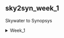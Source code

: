 ## sky2syn_week_1
Skywater to Synopsys
<details>
<summary>Week_1</summary>
<details>
<summary>Day_1</summary>
<details>
<summary>Intro to Iverilog</summary> 
    
## Simulation
  ```
Checking of design is done by simulation.
We are going to use iverilog simulator to simulate the design.
```
## Design
    
Design is the actual verilog code or set of verilog codes which has the intended functionality to meet with the required specification.

## Test Bench
```
TB(Test Bench) is used to check whether it obey required specifications or not.
We have to apply stimulus(test_verilog) to the design and have to observe output and check whether it matches with specifications or not.
```
## How Simulation Works

First simulator checks for the changes on the input. Upon change to the input the output is evaluated. If no change to input no change in output.
``` 
 ----------            --------            ----------
|          | Primary  |        |  Primary |          |
|Stimulus  |--------->| Design |--------->|Stimulus  |
| Generator|--------->|        |--------->| Obeserver|
|          |  inputs  |        | outputs  |          |
 ----------            --------            ----------

we have to instantiate Design in TB then we have availability to apply stimulus(test_cases)
Design may have 1 or more primary inputs & outputs
```
## Iverilog Basic Flow
```
   Design--------
                 |
                 |----->Iverilog Simulator---->.vcd file----->gtkwave---->Output Wave form
                 |                              
   Test Bench----

1 We give design and tb to iverilog simulator for checking specifications.
2 iverilog simulator only checks changes in input if there are changes in input we gona dump the chnages in output.
3 .vdc file(Value_Change_Dump format) is a output file which is used to check the changes in the output.
4 gtkwave is used to map the output changes in form of a wave.
```
  </details>
  <details>
<summary>How to use Iverilog and GTKWave</summary>

  ## Getting all files related to Iverilog
  First open terminal and clone git
  ```
$ sudo -i
# go to the directory where you want to paste the librays and verilog codes using git
~# git clone https://github.com/kunalg123/sky130RTLDesignAndSynthesisWorkshop.git
```
We got all verilog files and librarys required to perform iverilog simulation

## Knowing how gtkwave and iverilog works
After cloning the git go to sky130RTLDesignAndSynthesisWorkshop -----> verilog_files directory
```
$sudo -i
#change the directory where sky130RTLDesignAndSynthesisWorkshop file exists
~# cd sky130RTLDesignAndSynthesisWorkshop/ verilog_files/
# in verilog_files we have all design related files and test benches for the respective design file
# now invoking the iverilog
~# iverilog design_file.v tb_design_file.v
# in this we are providing design and testbench of respective design file for simulation
~# ./a.out # for geting .vcd file for checking output
~# gtkwave tb_design_file.vcd # this gives the output wave form

```
## Terminal Overview
```
bhuvan@HP-Pavilion-Plus-Laptop-14-ew0xxx:~$ sudo -i
[sudo] password for bhuvan: 
root@HP-Pavilion-Plus-Laptop-14-ew0xxx:~# cd /home/bhuvan/
root@HP-Pavilion-Plus-Laptop-14-ew0xxx:/home/bhuvan# ls
Bhuvan     Downloads  Public                               sky2syn    Videos
Desktop    Music      README.md                            snap       yosys
Documents  Pictures   sky130RTLDesignAndSynthesisWorkshop  Templates
root@HP-Pavilion-Plus-Laptop-14-ew0xxx:/home/bhuvan# cd sky130RTLDesignAndSynthesisWorkshop/verilog_files/
root@HP-Pavilion-Plus-Laptop-14-ew0xxx:/home/bhuvan/sky130RTLDesignAndSynthesisWorkshop/verilog_files# ls
a.out                    partial_case_assign.v
bad_case_net.v           pattern_detect_fsm_bad_style.v
bad_case.v               pattern_detect_fsm.v
bad_counter.v            rca.v
bad_latch_2.v            ripple_counter.v
bad_latch_net.v          tb_bad_case.v
bad_latch.v              tb_bad_counter.v
bad_mux_net.v            tb_bad_latch2.v
bad_mux.v                tb_bad_latch.v
bad_shift_reg2.v         tb_bad_mux.v
bad_shift_reg.v          tb_bad_shift_reg2.v
blocking_caveat_net.v    tb_bad_shift_reg.v
blocking_caveat.v        tb_blocking_caveat.v
comp_case.v              tb_comp_case.v
counter_opt2.v           tb_counter_opt.v
counter_opt.v            tb_demux_case.v
demux_case.v             tb_demux_generate.v
demux_generate.v         tb_dff_asyncres_syncres.v
dff_ares.net.v           tb_dff_asyncres.v
dff_asyncres_net.v       tb_dff_async_set.v
dff_asyncres_syncres.v   tb_dff_const1.v
dff_asyncres.v           tb_dff_const2.v
dff_async_set.v          tb_dff_const3.v
dff_const1.v             tb_dff_const4.v
dff_const2.v             tb_dff_const5.v
dff_const3.v             tb_dff_syncres.v
dff_const4.v             tb_good_counter.v
dff_const5.v             tb_good_latch.v
dff_net.v                tb_good_mux.v
dff_syncres.v            tb_good_mux.vcd
fa.v                     tb_good_shift_reg.v
good_counter.v           tb_incomp_case.v
good_latch.v             tb_incomp_if2.v
good_mux_netlist.v       tb_incomp_if.v
good_mux.v               tb_multiple_modules.v
good_shift_reg.v         tb_mux_generate.v
incomp_case.v            tb_opt_check2.v
incomp_if2.v             tb_opt_check3.v
incomp_if.v              tb_opt_check.v
mul2_net.v               tb_partial_case_assign.v
mult_2.v                 tb_pattern_detect_fsm.v
mult_8.v                 tb_rca.v
multiple_module_opt2.v   tb_ripple_counter.v
multiple_module_opt.v    tb_ternary_operator_mux.v
multiple_modules_flat.v  tb_upcntr.v
multiple_modules_hier.v  tb_up_dn_cntr.v
multiple_modules.v       tb_up_dn_cntr_with_load.v
mux_generate.v           tb_up_dn_cntr_with_load_with_start_stop.v
mux_spice.v              ternary_operator_mux_net.v
net.v                    ternary_operator_mux.v
opt_check2.v             upcntr.v
opt_check3.v             up_dn_cntr.v
opt_check4.v             up_dn_cntr_with_load.v
opt_check.v              up_dn_cntr_with_load_with_start_stop.v
root@HP-Pavilion-Plus-Laptop-14-ew0xxx:/home/bhuvan/sky130RTLDesignAndSynthesisWorkshop/verilog_files# iverilog good_mux.v tb_good_mux.v 
root@HP-Pavilion-Plus-Laptop-14-ew0xxx:/home/bhuvan/sky130RTLDesignAndSynthesisWorkshop/verilog_files# ./a.out 
VCD info: dumpfile tb_good_mux.vcd opened for output.
root@HP-Pavilion-Plus-Laptop-14-ew0xxx:/home/bhuvan/sky130RTLDesignAndSynthesisWorkshop/verilog_files# gtkwave tb_good_mux.vcd 
Gtk-Message: 23:59:17.901: Failed to load module "canberra-gtk-module"

GTKWave Analyzer v3.3.104 (w)1999-2020 BSI


(gtkwave:10340): dconf-WARNING **: 23:59:17.916: failed to commit changes to dconf: Failed to execute child process ?dbus-launch? (No such file or directory)
[0] start time.
[300000] end time.

(gtkwave:10340): dconf-WARNING **: 23:59:18.099: failed to commit changes to dconf: Failed to execute child process ?dbus-launch? (No such file or directory)

(gtkwave:10340): dconf-WARNING **: 23:59:18.099: failed to commit changes to dconf: Failed to execute child process ?dbus-launch? (No such file or directory)
```

![Expected 1](Week_1/Expected_output_1.png)


![Expected](Week_1/Expected%20_output_2.png)

</details>

<details>
<summary>Checking the Desing and Test Bench</summary>

## Checking the code
To check the design code and testbench code first open terminal and go to the directory where the related files are present and run the below commands
```
$ sudo -i
~# cd /home/bhuvan/sky130RTLDesignAndSynthesisWorkshop/verilog_files/
~# gvim -O good_mux.v tb_good_mux.v
```
This gives the verilog design code and testbench code

![code](Week_1/Codes.png)

</details>

<details>
<summary>What is yosys</summary>

## yosys
Now we are going to use yosys which is the synthesizer used to convert RTL to netlist

## yosys setup
```
     ------------
    |Read_verilog|
     ------------   
       /                                 -------------
     /                                  |Write_verilog|
 --------                                -------------
|        |                                 /
| Design |------                         /  
|        |      |      -------        -------
 --------       |     |       |      |       |
                |---->| Yosys |----->|netlist|
 --------       |     |       |      |  file |
|        |      |      -------        -------
|  .lib  |------
|        |
 --------
    \  
      \
  ------------
 |Read_liberty|
  ------------
```

Read_verilog command to read the design and read_liberty command to read .lib file and write_verilog to write the netlist file. Once we execute the comand write_verilog we get the netlist output. Both netlist and design are same but Netlist is repreasentation of Design in the form cells present in the .lib.

## Verify the synthesis

The out put of the Iverilog basic flow which has Design code otput(RTL simulation) should be same as the netlist code output(synthesized output).
```Courses
   NETLIST-------
                 |
                 |----->Iverilog Simulator---->.vcd file----->gtkwave---->Output Wave form
                 |                              
   Test Bench----
```
So the set of primary inputs or outputs will remain same between the RTL design and synthesized netlist which means the same test bench can be used for both the Dsign and Netlist codes. 

## Logic synthesis
RTL Design:
Behavioral representation of the required specification
```
module sample_code (                                         --------- 
input clk,rst, output result, done);                        |         |
always @ (posedge clk, posedge rst)                  ------>| D       |
if(rst)                                                     |         |------->Q
------                                               ------>|> clk    |
else                                                        |         |
------                                               ------>|  Reset  |               
endmodule                                                    ---------    
----------------------------------
       RTL Code                                          Digital Logic Circuit                         
```
Basically we dont want RTL code we wnat Logical circuit we map these two in the form of Synthesis. 
```
In synthesis the RTL code is translated into Gate level.                                    RTL    Frount End lib
The design is converted into gates and the connections are made between gates.               |___________| 
This is given a output file which is called netlist file.                                          |
                                                                                               synthesis
                                                                                                   | 
                                                                                                NETLIST
```
## What is .lib
```
.lib
This Collection of logical modules.
Includes basic logic gates like And, Or, Not, etc...
This has Different flavors of same gate
  2 input And gate which has
    Slow version
    Medium version
    Fast version
  3 input And gate also
    Slow version
    Medium version
    Fast version
4 input And gate
........so on
```
## Why use of different versions or flavours of gates
Combinational delay in logic path determines the maximum speed of operation of digital logic circuit
```
         ---------                    --------
        |         |                  |         |
        |         |----> combib ---->|         |      ___     ___     ___     ___
        |  D-FF A |                  |  D-FF B |    _|   |___|   |___|   |___|   |___ 
        |         |                  |         |    <--Tclk-->
        |         |                  |         |             propogation delay of comb  
 ------>|> clk    |               -->|> clk    |     TCLK > TCQ A + TCOMBI + TSETUP_B
    |    ---------               |    ---------        propogation delay of flop A                                    
    |____________________________|

```
The time taken for the clock to go from A to B is 1 clk cycle. We can't give the clock at same time for both FF because there might be chances of loss of data so we have to add a small delay which is called SETUP delay ot FF B by combining all of this the delay should be minimum for higher frequency  fclk_max = 1/clk_min. so for better performance dilay should be as less as possible. So we need cells that work fast to make TCOMBI Small. This where different types of versions of gates comes in to implementation.

## Need of slow cells

```
         ---------                    --------
        |         |                  |         |
        |         |----> combib ---->|         |      ___     ___     ___     ___
        |  D-FF A |                  |  D-FF B |    _|   |___|   |___|   |___|   |___ 
        |         |                  |         |       1       2       3       4  
        |         |                  |         |      THOLD_B < TCQ_A + TCOMBI           
 ------>|> clk    |               -->|> clk    |     
    |    ---------               |    ---------                                          
    |____________________________|
```
When A FF is launched at 1 then B should not capture the launched signal at 1 the b should be captured at 2 as there is possibility of loss of data. The combination of the delay of FF A and Combi should be greater than the Hold of B which helps in the condition which we disscused before for this the slow cells comes into image which helps to provide dely required. Simply to ensure that there are no hold voilations at B FF we cells that work slow. Hence we need cells that work fast to meet the required performance and cells that work slow to meet HOLD. This collection of fast and slow cells is present in .lib 

## Fast vs Slow

Load in Digital Logic circuit is Capacitance
```
Gate A -----> Gate B
```
IF the capacitance between the gates is large than it take time to charge and progation delay at B gate increases and if capacitor is small the cahrge time will be less so teh propogation delay is less simply Faster the charging / discharging of capacitance Lesser the cell delay
```
To charge / discharge the capacitance fast, we need transistors capable of sourcing more current means wide transistors
Wider transistors -> Low Delay -> More Area and Power as well !!
Narrow transistors -> More Delay -> Less Area and Power
Faster cells donot come free, they come at penalty of area and power
```
## selection of cells
```
Need to guide the Synthesizer to select the flavour of cells that is optimum for the implementation of logic circuit
More use of faster cells --> Bad circuit interms of Power and Area and Hold time violations 
More use of slower cells --> Sluggish circuit, may not meet the performance need
The guidance offered to the Synthesizer --> "Constraints"
```
## synthesis Illustration
```
  ------------------------------------
 | module (A, B,sel, clock, reset, Q) |                   ----------------------------------   
 | input A, B,sel, clock, reset;      |----------------->|                                  |
 | output Q;                          |                  |                                  |
  ------------------------------------                   |    |\                            |
  wire int;                                           B  |    |  \                          |
  -------------------------                        ----->|--->|I0  \                        |
 | assign int = sel ? A:B; |-----------------------------|--->|     |                       | 
  -------------------------                              |    |    Y|-----                  |
  ------------------------------------------          A  |    |     |     |     ------      |
 | always @(posedge clock or posedge reset) |      ----->|--->|I1  /      |    |      |     | 
 |  begin                                   |            |    |  /         --->|D     |     |
 |   if (reset)                             |            |    |/  |        --->|>clk q|---->|----->Q
 |   begin                                  |       Sel  |        |       |    |      |     |
 |      Q <= 1'b0;                          |      ----->|--------        |  ->|res   |     |
 |   end                                    |            |                | |   ---|--      |
 |   else if (clk)                          |      ----->|----------------  |      |        |
 |   begin                                  |      clock |                  |      |        |
 |      Q <= int;                           |      reset |                  |      |        |
 |   end                                    |      ----->|------------------       |        |
 |  end                                     |------------|-------------------------         |
  ------------------------------------------              ----------------------------------
endmodule
```
Module map to the top level. Assign block is used for making mux in the main block where output of mux is connected to the D FF. Finally the assign block is used for the D FF and Q output is connected to the main block. The circuit on the right is created from RTL using the gates in the .lib and give out as Netlist.

</details>

<details>
<summary>Introduction to synthesiser</summary>

## yosys
To convert RTL to Netlist follow the commands.
```
$ sudo -i
# change directory where the yosys has been installed
# yosys
read_liberty -lib ../lib/sky130_fd_sc_hd__tt_025C_1v80.lib
# to read the library
read_verilog module_name.v
# there should be no error
synth -top module_name
abc -liberty ../lib/sky130_fd_sc_hd__tt_025C_1v80.lib 
# this covert rtl file to gate level net list and .lib is used to specify the what type of gate to be used
show
#this show graphical version of netlist
```
![1](Week_1/1.png)
![2](Week_1/2.png)
![3](Week_1/3.png)
![4](Week_1/4.png)
![5](Week_1/5.png)
![6](Week_1/6.png)
![7](Week_1/7.png)
![8](Week_1/8.png)
![9](Week_1/9.png)
![10](Week_1/10.png)
![Graphical](Week_1/graphical_interface.png)

## Check netlist

To check net list run below commands
```
write_verilog good_mux_netlist.v 
!gvim good_mux_netlist.v
# This give all the text which is not use full so run
write_verilog -noattr good_mux_netlist.v
# eliminate un wanted things
!gvim good_mux_netlist.v
```
```
yosys> write_verilog good_mux_netlist.v 

7. Executing Verilog backend.

7.1. Executing BMUXMAP pass.

7.2. Executing DEMUXMAP pass.
Dumping module `\good_mux'.

yosys> !gvim good_mux_netlist.v 

8. Shell command: gvim good_mux_netlist.v
QStandardPaths: XDG_RUNTIME_DIR not set, defaulting to '/tmp/runtime-root'

yosys> QStandardPaths: XDG_RUNTIME_DIR not set, defaulting to '/tmp/runtime-root'


yosys> write_verilog -noattr good_mux_netlist.v 

9. Executing Verilog backend.

9.1. Executing BMUXMAP pass.

9.2. Executing DEMUXMAP pass.
Dumping module `\good_mux'.

yosys> !gvim good_mux_netlist.v 

10. Shell command: gvim good_mux_netlist.v
QStandardPaths: XDG_RUNTIME_DIR not set, defaulting to '/tmp/runtime-root'

yosys> QStandardPaths: XDG_RUNTIME_DIR not set, defaulting to '/tmp/runtime-root'


yosys> exit
```

![With_comments](Week_1/External_comments.png)
![Without_comments](Week_1/No_comments.png)

</details>
</details>
<details>
<summary>Day_2</summary>
<details>
<summary>About .lib</summary>

## What .lib contains

P(process) V(voltage) T(temperature) plays a main role for a design to work. \
Process     -> variation due to fabrication \
voltage     -> variation due to voltage \
Temperature -> variation due to temperature \
Variation in PVT determine how the silicon is gona work like it is gona work faster or slower so we can not make a device every time with same specifications there will be minimal changes in the circuit so this small variations determine how the circuit is going to work. 
```
library ("sky130_fd_sc_hd__tt_025C_1v80") {
    define(def_sim_opt,library,string);
    define(default_arc_mode,library,string);
    define(default_constraint_arc_mode,library,string);
    define(driver_model,library,string);
    define(leakage_sim_opt,library,string);
    define(min_pulse_width_mode,library,string);
    define(simulator,library,string);
    define(switching_power_split_model,library,string);
    define(sim_opt,timing,string);
    define(violation_delay_degrade_pct,timing,string);
    technology("cmos");
    delay_model : "table_lookup";
    bus_naming_style : "%s[%d]";
    time_unit : "1ns";
    voltage_unit : "1V";
    leakage_power_unit : "1nW";
    current_unit : "1mA";
    pulling_resistance_unit : "1kohm";
    capacitive_load_unit(1.0000000000, "pf");
    revision : 1.0000000000;
    default_cell_leakage_power : 0.0000000000;
    default_fanout_load : 0.0000000000;
    default_inout_pin_cap : 0.0000000000;
    default_input_pin_cap : 0.0000000000;
    default_max_transition : 1.5000000000;
    default_output_pin_cap : 0.0000000000;
    default_arc_mode : "worst_edges";
    default_constraint_arc_mode : "worst";
    default_leakage_power_density : 0.0000000000;
    default_operating_conditions : "tt_025C_1v80";
    operating_conditions ("tt_025C_1v80") {
        voltage : 1.8000000000;
        process : 1.0000000000;
        temperature : 25.000000000;
        tree_type : "balanced_tree";
    }
    power_lut_template ("power_inputs_1") {
        variable_1 : "input_transition_time";
        index_1("1, 2, 3, 4, 5, 6, 7");
    }
```
IN this sky130_fd_sc_hd__tt_025C_1v80 \
tt stand for typical process \
025C stand for 25c temperature \
1v80 indicates 1.8v voltage. 

technology("cmos"); \
This tells what kind of technology we are going to use. In this we are using CMOS technology.

    time_unit : "1ns"; -------------------------> units of time in nano sec 
    voltage_unit : "1V";------------------------> units of voltage in volts 
    leakage_power_unit : "1nW";-----------------> units of power in nano whatt 
    current_unit : "1mA";-----------------------> units of current in milli amps
    pulling_resistance_unit : "1kohm";----------> units of resistance in kilo ohm
    capacitive_load_unit(1.0000000000, "pf");---> units of capacitance in peco farade 

   operating_conditions ("tt_025C_1v80") { ---> Tells the oeration conditions \
        voltage : 1.8000000000;---------> Voltage 1.8 \
        process : 1.0000000000;---------> process tt \
        temperature : 25.000000000;-----> temp 25 \
        tree_type : "balanced_tree"; \
   }

## Lets check the different two input and gates

  ```
   cell ("sky130_fd_sc_hd__and2_0") {  // there are 2 inputs which means 4 possible out comes                                                       
        leakage_power () {
            value : 0.0021372000;                                                              
            when : "!A&B";  // A is low  and B is high                                                  
        }
        leakage_power () {
            value : 0.0018183000;                                                                     
            when : "!A&!B";  // A is low  and B is low                                                  
        }
        leakage_power () {
            value : 0.0015938000;                                                             
            when : "A&B";    // A is high  and B is high                                                   
        }
        leakage_power () {
            value : 0.0021392000;                                                              
            when : "A&!B";   // A is high  and B is low         
```
  ![Types of Gates](Week_1/various_types_of_gates.png) 
  From the above image 0, 2, 4 indicates different flavour of a 2 input and gate
  From the above the parrameters varry from 0 to 4 \
  For 0 area consumtion is less compare to 4. Which means 4 has wider transistor. \
  wider cells (4) are faster but consume large amount of power and large area. But for smaller cells (0) delay more area consumed is less
```
 --------------------------------------------------------------------------------
|      parameters      |       and2_0      |      and2_2      |      and2_4      |   
| ---------------------|-------------------|------------------|------------------|
| Size of the cells    |   Smaller cells   |   Medium cells   |   Wider cells    |  
| Power consumtion     |   Small amount    |   Medium amount  |  Larger amount   |  
| Delay                |   More delay      |   Medium delay   |   Large delay    |
 --------------------------------------------------------------------------------
```
</details>
<details>
<summary>Hierarical and Flat</summary>

## Hierarical synthesis and flat synthesis

```
module sub_module2 (input a, input b, output y);
        assign y = a | b;
endmodule

module sub_module1 (input a, input b, output y);
        assign y = a&b;
endmodule


module multiple_modules (input a, input b, input c , output y);
        wire net1;
        sub_module1 u1(.a(a),.b(b),.y(net1));  //net1 = a&b
        sub_module2 u2(.a(net1),.b(c),.y(y));  //y = net1|c ,ie y = a&b + c;
endmodule

        SUB MODULE 1 --> U1
            ------
A ---------|       \          \------\                    
           |        |-----------\      \
B ---------|       /             \       \__________ Y
            ------               /       /
C ------------------------------/       /
                               /-------/
                            SUB MODULE 2 --> U2
```
when we executes in yosys the show out put should be as shown above but we are getting the output as shown below so this what we call Hierarchy synthesis which does not show and and or gates it shows instants u1 and u2. This is because we are using CMOS it chose the NAND implementation which has a stacked NMOS but for NOR stacked PMOS is done so this stacking of PMOS is always bad so we include NAND.


</details>
<details>
<summary>Flops</summary

## Why Flops
```

               Propogation delay
     |-------------------------------------|                            2ns |
     V      ------                         |                           __|__|_________
A ---------|       \     i     \------\    |                A ________|  |  |
           |        |-----------\      \   V                           __|__|_________
B ---------|       /             \       \__________ Y      B ________|  |  |
            ------               /       /                    ________   |  |
C ------------------------------/       /                   C         |__|__|_________
      Delay of AND 2ns        /-------/                       ___________|  |   ______
                            Delay of OR 1ns                 Y         1ns|__|__|<----------Glitch
                                                                         |__|_________
                                                            i ___________|  |
                                                                         |  |
```
                                                                        
There will be a propogation delay from input to the output this causes a glitch in the output. \
when C goes high the or takes instantely and generate output. \
But when C goes low but output takes 1ns to go low from high as the delay is of 1ns as or takes the input instantly. \
i goes low as starting is low but when A and B goes high the output goes high only after 2ns delay of AND gate. \
After i goes high it get feeded to the OR and both C and i perform addition ad produce output after 1ns of delay of OR gate. \
The low to high due to delay causes the glitch as main working is the out should be constant high but due to this delay the output is glitching

so for multiple combinations there will be bigger gliches

```
  ----------       ----------                       ----------
 | Comb ckt |---->| Comb ckt |---->......soon----->| Comb ckt |----> /\/\/\/\/\                      
  ----------       ----------                       ----------
```
This n no of combinational circuit causes large amount of gliches. \
so to avoid this we include flops which helps to store the data and when there is a high only then output is moved but when there is low it stores the data and passes when only high.

## D_FF

## Asynchronous Reset

```
module dff_asyncres (                                         
input clk,input async_reset,input d,                          ---------
output reg q);                                               |         |            
always @ (posedge clk, posedge async_reset)                  |         |           
begin                                                 ------>| D       |
if(async_reset)                                              |         |------->Q
q <= 1'b0;                                            ------>|> clk    |
else                                                         |         |
q <= d;                                                      |         |
end                                                   ------>|  Reset  |               
endmodule                                                     ---------    

```
From above code at posedge of reset irrespect of the the clock the output q is going low as if is prioritised. But if reset is at negedge if block is skiped and else block is executed for every posedge of clk where input d is same as output q. 

```
Lets see the clk signal
                                            ________________
 async_reset ______________________________|
               __    __    __    __    __  | __    __    _  
clk         __|  |__|  |__|  |__|  |__|  |_||  |__|  |__|
                 ______          __________|__
d          _____|      |________|          |  |_____________  
                 ______          __________|
q          _____|      |________|          |_______________

```
Irrespective of the clock when the reset goes high output goes low this is async flipflop.
```
# THIS IS GTKWAVE FORMAT TO LOOK OUTPUT
root@HP-Pavilion-Plus-Laptop-14-ew0xxx:/home/bhuvan/sky130RTLDesignAndSynthesisWorkshop/verilog_files# iverilog dff_asyncres.v tb_dff_asyncres.v
root@HP-Pavilion-Plus-Laptop-14-ew0xxx:/home/bhuvan/sky130RTLDesignAndSynthesisWorkshop/verilog_files# ./a.out 
VCD info: dumpfile tb_dff_asyncres.vcd opened for output.
root@HP-Pavilion-Plus-Laptop-14-ew0xxx:/home/bhuvan/sky130RTLDesignAndSynthesisWorkshop/verilog_files# gtkwave tb_dff_asyncres.vcd
Gtk-Message: 17:16:41.636: Failed to load module "canberra-gtk-module"

GTKWave Analyzer v3.3.104 (w)1999-2020 BSI
```
GTKwave
![async reset](Week_1/async_reset.png)

Synthesis
```
#commands for synthesis
sudo -i
#change the directory to where the verilog file is there
cd /home/bhuvan/sky130RTLDesignAndSynthesisWorkshop/verilog_files/
yosys
read_liberty -lib ../lib/sky130_fd_sc_hd__tt_025C_1v80.lib
read_verilog dff_asyncres.v
synth -top dff_asyncres
dfflibmap -liberty ../lib/sky130_fd_sc_hd__tt_025C_1v80.lib 
#specifing the dff lib for maping instead of logic gates
 abc -liberty ../lib/sky130_fd_sc_hd__tt_025C_1v80.lib
show
```
Synthesis Diagram
![synthesis async reset](Week_1/syn_async_reset.png)
## Asynchronous set
```
module dff_asyncset (                                         
input clk,input async_set,input d,                            ---------
output reg q);                                               |         |            
always @ (posedge clk, posedge async_set)                    |         |           
begin                                                 ------>| D       |
if(async_set)                                                |         |------->Q
q <= 1'b1;                                            ------>|> clk    |
else                                                         |         |
q <= d;                                                      |         |
end                                                   ------>| set     |               
endmodule                                                     ---------    

```
We are seting the q to 1 when there is async set is high irrespective of clk


```
Lets see the clk signal
                                            ________________
 async_set   ______________________________|
               __    __    __    __    __  | __    __    __  
clk         __|  |__|  |__|  |__|  |__|  |_||  |__|  |__|  |_
                 ______          __________|__
d          _____|      |________|          |  |_____________  
                 ______          __________|________________
q          _____|      |________|          |

```
 In this irrespective of clock if async set is high output is high.
```
# THIS IS GTKWAVE FORMAT TO LOOK OUTPUT
root@HP-Pavilion-Plus-Laptop-14-ew0xxx:/home/bhuvan/sky130RTLDesignAndSynthesisWroot@HP-Pavilion-Plus-Laptop-14-ew0xxx:/home/bhuvan/sky130RTLDesignAndSynthesisWorkshop/verilog_files# iverilog dff_async_set.v tb_dff_async_set.v
root@HP-Pavilion-Plus-Laptop-14-ew0xxx:/home/bhuvan/sky130RTLDesignAndSynthesisWorkshop/verilog_files# ./a.out 
VCD info: dumpfile tb_dff_async_set.vcd opened for output.           
root@HP-Pavilion-Plus-Laptop-14-ew0xxx:/home/bhuvan/sky130RTLDesignAndSynthesisWorkshop/verilog_files# gtkwave tb_dff_async_set.vcd
Gtk-Message: 17:26:14.164: Failed to load module "canberra-gtk-module"

GTKWave Analyzer v3.3.104 (w)1999-2020 BSI
```
GTKwave
![async set](Week_1/async_set.png)

Synthesis Diagram
![synthesis async set](Week_1/syn_async_set.png)

## sync_reset
```
module dff_syncreset (                                         
input clk,input sync_reset,input d,                 
output reg q);                                                 
always @ (posedge clk)                     
begin                                              
if(sync_reset)                                      
q <= 1'b1;                                         
else                                               
q <= d;                                            
end                                                       
endmodule       

      |\                            
      |  \                                
D---->|I0  \                                                                          ___|____________
      |     |                             sync_reset  _______________________________|   |   
      |    Y|-----                                       __    __    __    __    __    __|   __    __   
      |     |     |     ------            clk         __|  |__|  |__|  |__|  |__|  |__|  |__|  |__|  |_ 
1'b0->|I1  /      |    |      |                            ______          ___________   |     _______
      |  /|       |--->|      |           d          _____|      |________|           |__|____| 
      |/  |        --->|>clk  |----> q                     ______          ___________
          |            |      |           q          _____|      |________|           |_______________ 
      Sync_reset       |      |     
                        ------
```
Sync_reset waits for the clock and then only if reset is low output is same as input and if reset is high it wait for the positive edge of clk then the output goes low
```
# THIS IS GTKWAVE FORMAT TO LOOK OUTPUT
root@HP-Pavilion-Plus-Laptop-14-ew0xxx:/home/bhuvan/sky130RTLDesignAndSynthesisWorkshop/verilog_files# iverilog dff_syncres.v tb_dff_syncres.v
root@HP-Pavilion-Plus-Laptop-14-ew0xxx:/home/bhuvan/sky130RTLDesignAndSynthesisWorkshop/verilog_files# ./a.out 
VCD info: dumpfile tb_dff_syncres.vcd opened for output.
root@HP-Pavilion-Plus-Laptop-14-ew0xxx:/home/bhuvan/sky130RTLDesignAndSynthesisWorkshop/verilog_files# gtkwave tb_dff_syncres.vcd
Gtk-Message: 17:32:37.282: Failed to load module "canberra-gtk-module"

GTKWave Analyzer v3.3.104 (w)1999-2020 BSI
```
GTKwave
![sync](Week_1/sync_reset.png)


Synthesis Diagram
![synthesis sync](Week_1/syn_sync_reset.png)

similarly for syncset and reset it executes only for pos edge of clock if the reset is low else the output will be low irrespect of clock.
</details>
</details>
<details>
<summary>Day_3</summary>
<details>
<summary>Introduction to optimisation</summary>

## Combinational logic optimisation

Optimisation is bascially used to get best or most effective output. \
Squeezing the logic to get the most optimised design in terms of area and power saving. Commonly used optimisation techniques are:  \
1.Constant propagation using direct optimisation. \
```
            ------
A -------->|       \          \------\                                           
           |        |---------->\      \                                             |\
B -------->|       /             \       \             Y = ((AB)+C)'                 |  \ 
            ------                )       ) O----> Y   if A = 0             C------->|   )O--------> Y 
           AND GATE              /       /             Y = ((0)+C)'                  |  /         
C ----------------------------->/       /                                            |/
                               /-------/
                               NOR GATE                                          NOT GATE

The big logic gate is compressed into a not gate 
 
                 ___ Vdd                    
                  |
            ______|______                                                    
         __|           __|                         
A ----o||__    B ---o||__                         _____ Vdd  
           |_____________|                          |
                __|                               __|
        C ---o||__                          ---o||__
                  |                        |        |
                  |----------- Y  =>  C ---|        |----- Y      
           _______|_______                 |      __|          
         __|             |                  ----||__      
A -----||__              |                          |
           |           __|                        __|__
         __|   C ----||__                          GND  
 B -----|__              |          
           |_____________|              
                __|__                        
                 GND 
                 
The 6 MOS transistors is minimize to 2 MOS transistor
 ```                
2. Boolean logic optimisation using K-Map and Quine McKluskey.  
```
assign Y = a?(b?c:(c?a:0)):(!c)

      |\                          |\  
      |  \                        |  \       
0---->|0   \      |\        C'--->|0   \                                           
      |     |     |  \            |     |
      |   Y0|---->|0   \          |    Y|----> Y = A'c'+A[BC+B'AC] 
      |     |     |     |         |     |
A---->|1   /      |   Y1|-------->|1   /
      |  /|       |     |         |  /| 
      |/  |   C-->|1   /          |/  |   
          |       |  /|               |
          C       |/  |               A
                      |           
                      B   
 ```                     
This is the logcal diagram for the assign but this is not optimised where we used complex circuits when we minimize the Y we get A'C'+AC which is basically a xnor gate output this how the Boolean optimisation is done
```

            
            \ \------\                                           
A ----------->\ \      \
               \ \       \           
                ) )       ) O----> Y = A'C'+AC  
               / /       /                   
C ---------->/ /       /
            / /-------/
            XNOR GATE              
```
such a complicated assign Y = a?(b?c:(c?a:0)):(!c) expression is simplified to a simple Y = A'C'+AC  boolean expression this what we call optimisation.

## Sequential Logic optimisation
Two types of sequential Logic optimisation 
1. Basic using sequential constant propagation
An example of sequential constant propagation is DFF with asynchronous reset where D input is grounded.
```
                         _________   
                        |         |          ------  
          | ----------->|D       Q|---------|       \                    RESET-posedge Q = 0
    GND __|__           |  D-FF   |         |        |O--------Y = 1     RESET-negedge Q = 0 (D=0)
           ------------>|>CLK     |   |-----|       /                    Y is always 1
                        |_________|   A      ------
        Reset________________|
```
The above block can be optimised because there is only single output as q is giving single constant what ever the condition  
```
                         _________   
                        |         |          ------  
          | ----------->|D       Q|---------|       \               SET-posedge Q = 1 and ClK is posedge 
    GND __|__           |  D-FF   |         |        |O--------Y    SET-negedge Q = 0 irrespective of D
           ------------>|>CLK     |   |-----|       /               we can not say set' it is voilation    
                        |_________|   A      ------
        Reset________________|
                                 
                                          ___________________
set         _____________________________| 
               __    __    __    __    __|   __    __    __  
clk         __|  |__|  |__|  |__|  |__|  |__|  |__|  |__|  |_              
                                         |   _________________
q           _____________________________|__|
```
But the above one can not be optimised due to q is giving different output for differedt condition which means there is togle of output so we can not determine the output simply it is depending on both set and clk it cannot be optimised and it remain as it is .
 
2. Advanced [Not covered in this lab] using
    1. state optimisation----------> Optimisation pf unused states
    2.  retiming------------------->used to improve the performance of the circuit
```  
                         _________                  _________               _________
                        |         |   comb ckt     |         |  comb ckt   |         |
       Logic----------->|        Q|------O-------->|        Q|-----O------>|        Q|-------->
                        |  FF-A   |     5ns        |  FF-B   |    2ns      |  FF-C   | 
       CLK----|-------->|>        |      |-------->|>        |     |------>|>        | 
              |         |_________|      |         |_________|     |       |_________|
              |__________________________|_________________________| 

```                                   

We can effectively clock at only 200MHz as at 5ns it is 200MHz which is minimam of 500MHz at 2ns and 200MHz at 5ns. Now we are going to split the part comb circuit and increasing effectiveness of clock.

```
                         _________                  _________               _________
                        |         |   comb ckt     |         |  comb ckt   |         |
       Logic----------->|        Q|------O-------->|        Q|-----O------>|        Q|-------->
                        |  FF-A   |     4ns        |  FF-B   |    3ns      |  FF-C   | 
       CLK----|-------->|>        |      |-------->|>        |     |------>|>        | 
              |         |_________|      |         |_________|     |       |_________|
              |__________________________|_________________________| 
                                     
```
Now we made 5 to 4ns and 2 to 3ns by spliting it this helps in increasing effectiveness of clock from 200MHz to 250MHz. This how the performance can be imporved.



    3.  sequential Logic cloning---> Physical aware synthesis 
```
                         _________                       _________
                        |         |                     |         |    
       Logic----------->|        Q|-----------|-------->|        Q|-------->
                        |  FF-A   |           |         |  FF-B   | 
            ----------->|>CLK     |           | ------->|>CLK     | 
                        |_________|           |         |_________|  
                                              | 
                                              |          _________   
        __________________                    |         |         |         
       |                  |                   |-------->|        Q|-------->
       |        -----B    |                             |  FF-C   | 
       | A-----|          |                     ------->|>CLK     | 
       |        -----C    |                             |_________| 
       |__________________| 
```
From the floor plan there will a large routing delay from A to B and a large routing delay from A to C and assuming large possitive slack available at the FF-A so instead of having A as one FF we gona have A as two floaps and connecting it to the different flops

```
                         _________                       _________           _________
                        |         |                     |         |         |         |
       Logic----------->|        Q|-----------|-------->|        Q|-------->|        Q|-------->
                        |  FF-A1  |           |         |  FF-A   |         |  FF-B   | 
            ----------->|>CLK     |           | ------->|>CLK     | ------->|>CLK     | 
                        |_________|           |         |_________|         |_________|
                                              | 
                                              |          _________           _________
        __________________                    |         |         |         |         |
       |          A       |                   |-------->|        Q|-------->|        Q|-------->
       |        --|---B   |                             |  FF-A   |         |  FF-C   |
       | A1----|  A       |                     ------->|>CLK     | ------->|>CLK     | 
       |        --|---C   |                             |_________|         |_________|
       |__________________| 
```
Now we have two sets of A each driving a seperate Flops if there is a slack in A there would be no problem
 
  </details>
  <details>
<summary>Combinational Optimisation</summary>

## Practical on combinational optimisation

steps for optimisation
```
#invoke the yosys and provide .lib file, verilog file, after giving this for optimisation run the below command
opt_clean -purge
# now provide abc file and and show gives the optimised output
```
This is the code for optimisation  
![code](Week_1/Code.png)
 
 From code_1 the mux is converted into a simple AND gate and for code_2 it is optimised into a simple OR gate. 
optimisation_1
![optimse_1](Week_1/Optimisation_1.png)

optimisation_2
![optimse_2](Week_1/Optimisation_2.png)

## Few practice solutions

Codes

![Practice code](Week_1/practice_codes.png)

First code Output both flat and optimised synthesis outputs

![Flat](Week_1/before_opt.png)
![Optimised](Week_1/after_opt.png)

Second code Output both flat and optimised synthesis outputs

![Flat](Week_1/multi_flat.png)Courses
![Optimised](Week_1/multi_opt.png)

Third code Optimisation
![Optimised](Week_1/opt_4.png)

  </details>
  <details>
<summary>Sequential Optimisation</summary>

## Practical on Sequential optimisation
## dff_const1


```
module dff_constl(input clk, input reset, output reg q);
always @(posedge clk, posedge reset)
begin
if (reset)
q <= 1'b0;
else
q <= 1'b1;
end
endmodule

                         _________   
                        |         |                           __    __    __    __    __    __    __    __
       1'b1 ----------->|D       Q|--------->     clk      __|  |__|  |__|  |__|  |__|  |__|  |__|  |__|  |_             
                        |  D-FF   |                        ____________________________    |
           ------------>|>CLK     |              Reset                                 |___|_________________
                        |_________|                                                        |________________
        Reset________________|                   q         ________________________________|



```

From the above code it is async_reset if reset is high then q is going to 0 else q is going to 1 but the q goes to 1 at the positive edge of the clock.From the above working most of the people expect there is NOT between q and reset but its not true. \
Lets see output wave form.
![Graph](Week_1/const_1.png)
This synthesis can not be optimised because the output is high when the reset is low and q is going to high only when there is a possitive edge of clk. so this cannot be optimised if the reset is at possedge of clk and out put is at possege of clk it would be possible to optimised with an inverter.
![optimisation](Week_1/const1_out.png)
## dff_const2
```
module dff_const2(input clk, input reset, output reg q);
always @(posedge clk, posedge reset)
begin
if (reset)
q <= 1'b1;
else
q <= 1'b1;
end
endmodule

                         _________   
                        |         |                           __    __    __    __    __    __    __    __
       1'b1 ----------->|D       Q|--------->     clk      __|  |__|  |__|  |__|  |__|  |__|  |__|  |__|  |_             
                        |  D-FF   |                        ____________________________    |
           ------------>|>CLK     |              Reset                                 |___|_________________
                        |_________|                        ________________________________|________________
        Reset________________|                   q         

```

But for this code the q is going to be 1 every where as where reset is high we are assigning 1 to it so every where its going to be 1 irrespective of clk and reset. \
Lets see the output waveform.
![Graph_2](Week_1/const_2.png)
The out put synthesis is optimised into a single block because any instant of clock or reset the output is 1 so it is optimised to a single block
![optimisation](Week_1/const2_out.png)

## dff_const3

```
module dff_const3(input clk, input reset, output reg q);
reg q1
always @(posedge clk, posedge reset)
begin
if (reset)
begin
q <= 1'b1;
q1 <= 1'b0;
end
else
begin
q1 <= 1'b1;
q <= q1
end
endmodule

       Reset  __________________________________________
                         ____|____                  ____|____                             __    __    __    __    __    __    __    __
                        |    V    |                |    V    |                clk      __|  |__|  |__|  |__|  |__|  |__|  |__|  |__|  |_    
       1'b1 ----------->|       Q1|--------------->|        Q|---------->              ____________________________    |     |
                        |  FF-A   |                |  FF-B   |                Reset                                |___|_____|___________
       CLK----|-------->|>        |      |-------->|>        |                                                         |_____|___________
              |         |_________|      |         |_________|                Q1       ________________________________|     |
              |__________________________|                                             ________________________________|     |___________
                                                                              Q                                        |_____|
```             
Lets see that one part where the negative has come and lets see the reason

```
           __    __    __    __
clk    |__|  |__|  |__|  |__|
       _____    |     |
reset       |___|_____|___________
                |  ___|___________
Q1     _________|_|   |   
       _________|     |___________
Q               |_____|
```
The small negativi at Q is because of there will be a small delay of Tcq at Q1 when itt is going from low to high due to reset which makes 0 at that instant so as Q = Q1 the Q also became 0 till the next positive clk pulse after that outpt Q is 1. \
This is the reason the synthesis can not be optimised. \
Output Wave
![Graph_3](Week_1/seq_3.png)
![NonOpt](Week_1/seq3_out.png)

## dff_const 4&5
 
 Code
 ![Practice](Week_1/practice.png)
 
 dff_const 4 output and optimised block
 ![Const4](Week_1/const4.png)
 ![Opt4](Week_1/const_opt4.png)

 dff_const 5 output and optimised block
 ![Const5](Week_1/const5.png)
 ![Opt4](Week_1/const_opt5.png)


</details>
  <details>
<summary>Sequential Optimisation unused output</summary>

## understanding un used output 
```
                                                    ----------- 
                                                   |  Binary   |
           reset                                   |Q2 |Q1 |Q0 |
             |                                     |---|---|---|
         --------                                  | 0 | 0 | 0 |-- 
        |        |            |-----[2]--| un      | 0 | 0 | 1 |  |
        |3-bit UP|------/-----|-----[1]--| used    | 0 | 1 | 0 |  |
        | Counter| count[2:0] |-----[0]--->Q       | 0 | 1 | 1 |  |
        |        |                                 | 1 | 0 | 0 |  |--->The Q0 is toggling on every clk cycle
         --------                                  | 1 | 0 | 1 |  |    and Q1 and Q2 are unused in code
             |                                     | 1 | 1 | 0 |  |    [because of funcnality of code]
            clk                                    | 1 | 1 | 1 |  |
                                                   | ......... |  |
                                                   | ......... |--                 
                                                    -----------

module counter_opt (input clk, input reset, output q)
reg [2:0] count;
assign q = count[0]; 
#we are assigining only q0 for the output
always @(posedge clk, posedge reset)
begin
if(reset)
count <= 3'b000;
else
count <= count + 1;
end endmodule
```
Example \
case 1---q = count[0]  

In case 1 iam least bothered about q1 and q2 as we assigned q0 but in case 2 we are considering both q1 and q2 as it is assigning 3bits of data so all areused in case 2 but not in case 1.

When synthesised the Dff q out is connected to a inverter and connected to input D as we are using only one bit and it is toggling which is connected to the input. So the unused inputs are optimised because they are not having direct connection with primary outputs. So any login which is not resulting in direct connection with primary outputs then they are optimised

 ![unused](Week_1/unused_out.png)
 
 
case 2---q = (count[2:0] == 3'b100); 
```

module counter_opt (input clk, input reset, output q)
reg [2:0] count;
assign q = (count[2:0] == 3'b100); 
#we are assigining only q0 for the output
always @(posedge clk, posedge reset)
begin
if(reset)
count <= 3'b000;
else
count <= count + 1;
end endmodule
```
so when we use the case 2 we are using all the 3bits for generating output so every bit used so no optimisation is done like case 1

 ![used](Week_1/used_out.png)

</details>
</details>
<details>
<summary>Day_4</summary>
<details>
<summary>GLS & Synthesis simulation mismatches</summary>

## GLS(Gate Level Simulation) 
